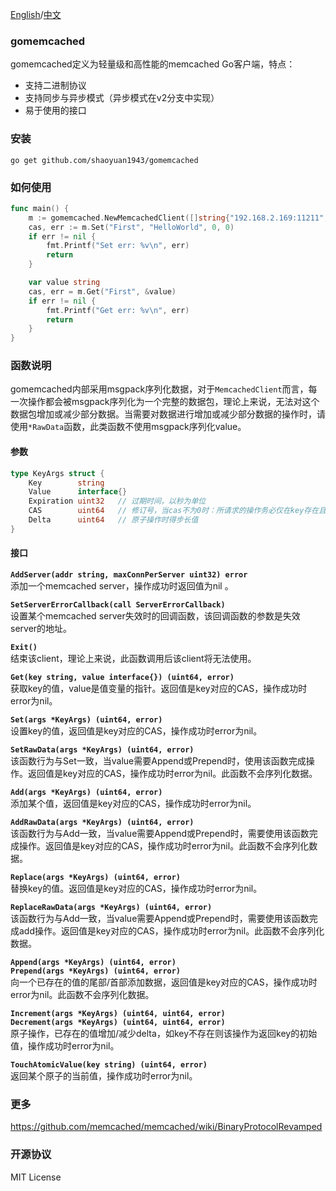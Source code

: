 [English](./README-en.md)/[中文](./README.md)

### gomemcached
gomemcached定义为轻量级和高性能的memcached Go客户端，特点：  
* 支持二进制协议  
* 支持同步与异步模式（异步模式在v2分支中实现）  
* 易于使用的接口    

### 安装
```go get github.com/shaoyuan1943/gomemcached```

### 如何使用
``` go
func main() {
    m := gomemcached.NewMemcachedClient([]string{"192.168.2.169:11211", []string{"192.168.2.169:112120"}})
    cas, err := m.Set("First", "HelloWorld", 0, 0)
    if err != nil {
        fmt.Printf("Set err: %v\n", err)
        return
    }

    var value string
    cas, err = m.Get("First", &value)
    if err != nil {
        fmt.Printf("Get err: %v\n", err)
        return
    }
}
```

### 函数说明 
gomemcached内部采用msgpack序列化数据，对于`MemcachedClient`而言，每一次操作都会被msgpack序列化为一个完整的数据包，理论上来说，无法对这个数据包增加或减少部分数据。当需要对数据进行增加或减少部分数据的操作时，请使用`*RawData`函数，此类函数不使用msgpack序列化value。  

#### 参数
``` go
type KeyArgs struct {
	Key        string   
	Value      interface{}
	Expiration uint32   // 过期时间，以秒为单位
	CAS        uint64   // 修订号，当cas不为0时：所请求的操作务必仅在key存在且CAS值与提供的值相同时成功
	Delta      uint64   // 原子操作时得步长值
}
```  

#### 接口
**`AddServer(addr string, maxConnPerServer uint32) error`**  
添加一个memcached server，操作成功时返回值为nil 。

**`SetServerErrorCallback(call ServerErrorCallback)`**  
设置某个memcached server失效时的回调函数，该回调函数的参数是失效server的地址。  

**`Exit()`**  
结束该client，理论上来说，此函数调用后该client将无法使用。  

**`Get(key string, value interface{}) (uint64, error)`**  
获取key的值，value是值变量的指针。返回值是key对应的CAS，操作成功时error为nil。  

**`Set(args *KeyArgs) (uint64, error)`**   
设置key的值，返回值是key对应的CAS，操作成功时error为nil。  

**`SetRawData(args *KeyArgs) (uint64, error)`**  
该函数行为与Set一致，当value需要Append或Prepend时，使用该函数完成操作。返回值是key对应的CAS，操作成功时error为nil。此函数不会序列化数据。

**`Add(args *KeyArgs) (uint64, error)`**  
添加某个值，返回值是key对应的CAS，操作成功时error为nil。

**`AddRawData(args *KeyArgs) (uint64, error)`**  
该函数行为与Add一致，当value需要Append或Prepend时，需要使用该函数完成操作。返回值是key对应的CAS，操作成功时error为nil。此函数不会序列化数据。

**`Replace(args *KeyArgs) (uint64, error)`**  
替换key的值。返回值是key对应的CAS，操作成功时error为nil。

**`ReplaceRawData(args *KeyArgs) (uint64, error)`**  
该函数行为与Add一致，当value需要Append或Prepend时，需要使用该函数完成add操作。返回值是key对应的CAS，操作成功时error为nil。此函数不会序列化数据。

**`Append(args *KeyArgs) (uint64, error)`  
`Prepend(args *KeyArgs) (uint64, error)`**  
向一个已存在的值的尾部/首部添加数据，返回值是key对应的CAS，操作成功时error为nil。此函数不会序列化数据。  

**`Increment(args *KeyArgs) (uint64, uint64, error)`**  
**`Decrement(args *KeyArgs) (uint64, uint64, error)`**    
原子操作，已存在的值增加/减少delta，如key不存在则该操作为返回key的初始值，操作成功时error为nil。   

**`TouchAtomicValue(key string) (uint64, error)`**  
返回某个原子的当前值，操作成功时error为nil。

### 更多
https://github.com/memcached/memcached/wiki/BinaryProtocolRevamped

### 开源协议
MIT License